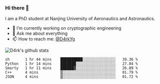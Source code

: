 ### Hi there 👋

I am a PhD student at Nanjing University of Aeronautics and Astronautics.

- 🔭 I’m currently working on cryptographic engineering
- 💬 Ask me about everything
- 📫 How to reach me: [@D4rkYg](https://twitter.com/D4rkYg)

![D4rk's github stats](https://github-readme-stats.vercel.app/api?username=dd4rk&show_icons=true&title_color=fff&icon_color=79ff97&text_color=9f9f9f&bg_color=151515)

<!--START_SECTION:waka-->
```text
sh       1 hr 44 mins    ██████████░░░░░░░░░░░░░░░   39.36 % 
Python   1 hr 14 mins    ███████░░░░░░░░░░░░░░░░░░   27.84 % 
Smarty   1 hr 11 mins    ██████▓░░░░░░░░░░░░░░░░░░   26.89 % 
C++      4 mins          ▒░░░░░░░░░░░░░░░░░░░░░░░░   01.79 % 
JSON     4 mins          ▒░░░░░░░░░░░░░░░░░░░░░░░░   01.72 % 
```
<!--END_SECTION:waka-->
